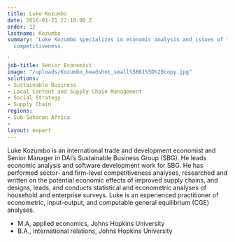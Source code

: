```yaml
---
title: Luke Kozumbo
date: 2016-01-21 22:18:00 Z
order: 12
lastname: Kozumbo
summary: 'Luke Kozumbo specializes in economic analysis and issues of trade and economic
  competitiveness.

'
job-title: Senior Economist
image: "/uploads/Kozumbo_headshot_small%5B61%5D%20copy.jpg"
solutions:
- Sustainable Business
- Local Content and Supply Chain Management
- Social Strategy
- Supply Chain
regions:
- Sub-Saharan Africa
- 
layout: expert
---
```


Luke Kozumbo is an international trade and development economist and Senior Manager in DAI’s Sustainable Business Group (SBG). He leads economic analysis and software development work for SBG. He has performed sector- and firm-level competitiveness analyses, researched and written on the potential economic effects of improved supply chains, and designs, leads, and conducts statistical and econometric analyses of household and enterprise surveys. Luke is an experienced practitioner of econometric, input-output, and computable general equilibrium (CGE) analyses. 

* M.A, applied economics, Johns Hopkins University
* B.A., international relations, Johns Hopkins University